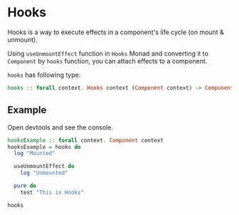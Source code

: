 # Hooks

Hooks is a way to execute effects in a component's life cycle (on mount & unmount).

Using `useUnmountEffect` function in `Hooks` Monad and converting it to `Component` by `hooks` function, you can attach effects to a component.

`hooks` has following type:

```purescript
hooks :: forall context. Hooks context (Component context) -> Component context
```

## Example

Open devtools and see the console.

```purescript
hooksExample :: forall context. Component context
hooksExample = hooks do
  log "Mounted"

  useUnmountEffect do
    log "Unmounted"

  pure do
    text "This is Hooks"
```

```preview
hooks
```
